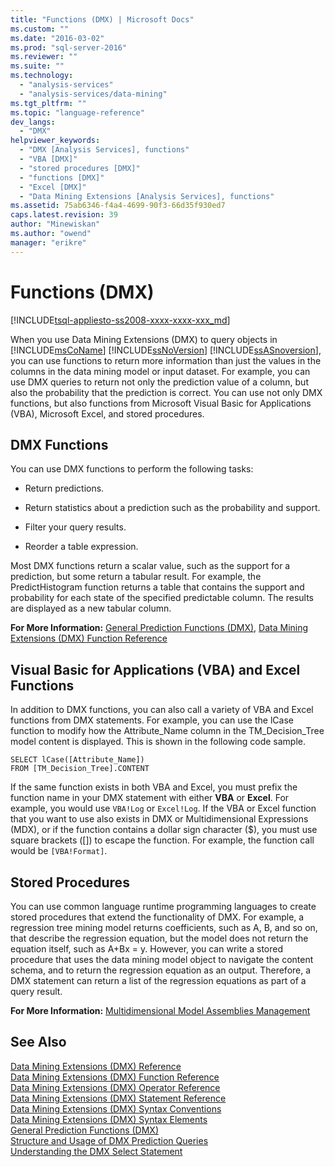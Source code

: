 ```yaml
---
title: "Functions (DMX) | Microsoft Docs"
ms.custom: ""
ms.date: "2016-03-02"
ms.prod: "sql-server-2016"
ms.reviewer: ""
ms.suite: ""
ms.technology: 
  - "analysis-services"
  - "analysis-services/data-mining"
ms.tgt_pltfrm: ""
ms.topic: "language-reference"
dev_langs: 
  - "DMX"
helpviewer_keywords: 
  - "DMX [Analysis Services], functions"
  - "VBA [DMX]"
  - "stored procedures [DMX]"
  - "functions [DMX]"
  - "Excel [DMX]"
  - "Data Mining Extensions [Analysis Services], functions"
ms.assetid: 75ab6346-f4a4-4699-90f3-66d35f930ed7
caps.latest.revision: 39
author: "Minewiskan"
ms.author: "owend"
manager: "erikre"
---
```

# Functions (DMX)
[!INCLUDE[tsql-appliesto-ss2008-xxxx-xxxx-xxx_md](../includes/tsql-appliesto-ss2008-xxxx-xxxx-xxx-md.md)]

  When you use Data Mining Extensions (DMX) to query objects in [!INCLUDE[msCoName](../includes/msconame-md.md)] [!INCLUDE[ssNoVersion](../includes/ssnoversion-md.md)] [!INCLUDE[ssASnoversion](../includes/ssasnoversion-md.md)], you can use functions to return more information than just the values in the columns in the data mining model or input dataset. For example, you can use DMX queries to return not only the prediction value of a column, but also the probability that the prediction is correct. You can use not only DMX functions, but also functions from Microsoft Visual Basic for Applications (VBA), Microsoft Excel, and stored procedures.  
  
## DMX Functions  
 You can use DMX functions to perform the following tasks:  
  
-   Return predictions.  
  
-   Return statistics about a prediction such as the probability and support.  
  
-   Filter your query results.  
  
-   Reorder a table expression.  
  
 Most DMX functions return a scalar value, such as the support for a prediction, but some return a tabular result. For example, the PredictHistogram function returns a table that contains the support and probability for each state of the specified predictable column. The results are displayed as a new tabular column.  
  
 **For More Information:** [General Prediction Functions &#40;DMX&#41;](../dmx/general-prediction-functions-dmx.md), [Data Mining Extensions &#40;DMX&#41; Function Reference](../dmx/data-mining-extensions-dmx-function-reference.md)  
  
## Visual Basic for Applications (VBA) and Excel Functions  
 In addition to DMX functions, you can also call a variety of VBA and Excel functions from DMX statements. For example, you can use the lCase function to modify how the Attribute_Name column in the TM_Decision_Tree model content is displayed. This is shown in the following code sample.  
  
```  
SELECT lCase([Attribute_Name])   
FROM [TM_Decision_Tree].CONTENT  
```  
  
 If the same function exists in both VBA and Excel, you must prefix the function name in your DMX statement with either **VBA** or **Excel**. For example, you would use `VBA!Log` or `Excel!Log`. If the VBA or Excel function that you want to use also exists in DMX or Multidimensional Expressions (MDX), or if the function contains a dollar sign character ($), you must use square brackets ([]) to escape the function. For example, the function call would be `[VBA!Format]`.  
  
## Stored Procedures  
 You can use common language runtime programming languages to create stored procedures that extend the functionality of DMX. For example, a regression tree mining model returns coefficients, such as A, B, and so on, that describe the regression equation, but the model does not return the equation itself, such as A+Bx = y. However, you can write a stored procedure that uses the data mining model object to navigate the content schema, and to return the regression equation as an output. Therefore, a DMX statement can return a list of the regression equations as part of a query result.  
  
 **For More Information:** [Multidimensional Model Assemblies Management](../analysis-services/multidimensional-models/multidimensional-model-assemblies-management.md)  
  
## See Also  
 [Data Mining Extensions &#40;DMX&#41; Reference](../dmx/data-mining-extensions-dmx-reference.md)   
 [Data Mining Extensions &#40;DMX&#41; Function Reference](../dmx/data-mining-extensions-dmx-function-reference.md)   
 [Data Mining Extensions &#40;DMX&#41; Operator Reference](../dmx/data-mining-extensions-dmx-operator-reference.md)   
 [Data Mining Extensions &#40;DMX&#41; Statement Reference](../dmx/data-mining-extensions-dmx-statements.md)   
 [Data Mining Extensions &#40;DMX&#41; Syntax Conventions](../dmx/data-mining-extensions-dmx-syntax-conventions.md)   
 [Data Mining Extensions &#40;DMX&#41; Syntax Elements](../dmx/data-mining-extensions-dmx-syntax-elements.md)   
 [General Prediction Functions &#40;DMX&#41;](../dmx/general-prediction-functions-dmx.md)   
 [Structure and Usage of DMX Prediction Queries](../dmx/structure-and-usage-of-dmx-prediction-queries.md)   
 [Understanding the DMX Select Statement](../dmx/understanding-the-dmx-select-statement.md)  
  
  